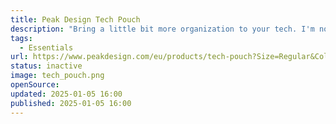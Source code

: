 ```yaml
---
title: Peak Design Tech Pouch
description: "Bring a little bit more organization to your tech. I'm not using it at the moment as I heavily reduced what I bring with me. But might become more relevant again."
tags:
  - Essentials
url: https://www.peakdesign.com/eu/products/tech-pouch?Size=Regular&Color=Black
status: inactive
image: tech_pouch.png
openSource:
updated: 2025-01-05 16:00
published: 2025-01-05 16:00
---
```

